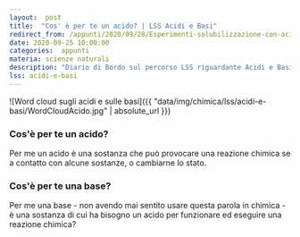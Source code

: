 ```yaml
---
layout:  post
title:  "Cos' è per te un acido? | LSS Acidi e Basi"
redirect_from: /appunti/2020/09/28/Esperimenti-solubilizzazione-con-acidi.html
date: 2020-09-25 10:00:00
categories:  appunti
materia: scienze naturali
description: "Diario di Bordo sul percorso LSS riguardante Acidi e Basi. In questa giornata abbiamo discusso riguardo a cos'è per noi un acido e una base."
lss: acidi-e-basi
---
```


![Word cloud sugli acidi e sulle basi]({{ "data/img/chimica/lss/acidi-e-basi/WordCloudAcido.jpg" | absolute_url }})

### Cos'è per te un acido?

Per me un acido è una sostanza che può provocare una reazione chimica se a contatto con  alcune sostanze, o cambiarne lo stato.

### Cos'è per te una base?

Per me una base - non avendo mai sentito usare questa parola in chimica - è una sostanza di cui ha bisogno un acido per funzionare ed eseguire una reazione chimica?
